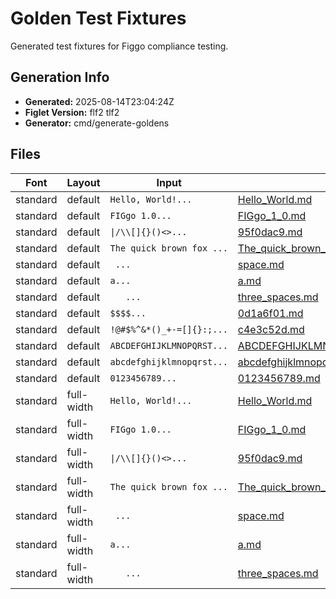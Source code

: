 # Golden Test Fixtures

Generated test fixtures for Figgo compliance testing.

## Generation Info

- **Generated:** 2025-08-14T23:04:24Z
- **Figlet Version:** flf2 tlf2
- **Generator:** cmd/generate-goldens

## Files

| Font | Layout | Input | File | SHA256 |
|------|--------|-------|------|--------|
| standard | default | `Hello, World!...` | [Hello_World.md](standard/default/Hello_World.md) | 10bde795... |
| standard | default | `FIGgo 1.0...` | [FIGgo_1_0.md](standard/default/FIGgo_1_0.md) | ba048157... |
| standard | default | `\|/\\[]{}()<>...` | [95f0dac9.md](standard/default/95f0dac9.md) | 6e5532f6... |
| standard | default | `The quick brown fox ...` | [The_quick_brown_fox_jumps_over_the_lazy_dog.md](standard/default/The_quick_brown_fox_jumps_over_the_lazy_dog.md) | 48dd761a... |
| standard | default | ` ...` | [space.md](standard/default/space.md) | 5e9b28f2... |
| standard | default | `a...` | [a.md](standard/default/a.md) | f4847b67... |
| standard | default | `   ...` | [three_spaces.md](standard/default/three_spaces.md) | d2d5fcdb... |
| standard | default | `$$$$...` | [0d1a6f01.md](standard/default/0d1a6f01.md) | ed5338af... |
| standard | default | `!@#$%^&*()_+-=[]{}:;...` | [c4e3c52d.md](standard/default/c4e3c52d.md) | 84a47972... |
| standard | default | `ABCDEFGHIJKLMNOPQRST...` | [ABCDEFGHIJKLMNOPQRSTUVWXYZ.md](standard/default/ABCDEFGHIJKLMNOPQRSTUVWXYZ.md) | 3dfd4dbc... |
| standard | default | `abcdefghijklmnopqrst...` | [abcdefghijklmnopqrstuvwxyz.md](standard/default/abcdefghijklmnopqrstuvwxyz.md) | 5b2804f4... |
| standard | default | `0123456789...` | [0123456789.md](standard/default/0123456789.md) | ad7120c3... |
| standard | full-width | `Hello, World!...` | [Hello_World.md](standard/full-width/Hello_World.md) | 5033644e... |
| standard | full-width | `FIGgo 1.0...` | [FIGgo_1_0.md](standard/full-width/FIGgo_1_0.md) | 7304b151... |
| standard | full-width | `\|/\\[]{}()<>...` | [95f0dac9.md](standard/full-width/95f0dac9.md) | 2f59a22a... |
| standard | full-width | `The quick brown fox ...` | [The_quick_brown_fox_jumps_over_the_lazy_dog.md](standard/full-width/The_quick_brown_fox_jumps_over_the_lazy_dog.md) | b67034c2... |
| standard | full-width | ` ...` | [space.md](standard/full-width/space.md) | 695a4ff2... |
| standard | full-width | `a...` | [a.md](standard/full-width/a.md) | 1c908c3f... |
| standard | full-width | `   ...` | [three_spaces.md](standard/full-width/three_spaces.md) | a4793057... |

